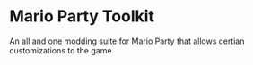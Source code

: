 # Mario Party Toolkit

An all and one modding suite for Mario Party that allows certian customizations to the game
